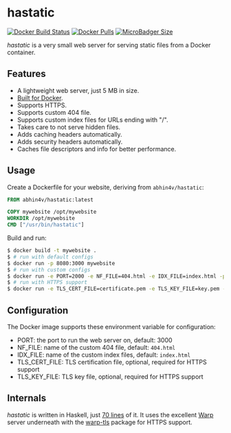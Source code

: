 # hastatic

[![Docker Build Status](https://img.shields.io/docker/build/abhin4v/hastatic.svg?style=flat-square)](https://hub.docker.com/r/abhin4v/hastatic/) [![Docker Pulls](https://img.shields.io/docker/pulls/abhin4v/hastatic.svg?style=flat-square)](https://hub.docker.com/r/abhin4v/hastatic/) [![MicroBadger Size](https://img.shields.io/microbadger/image-size/abhin4v/hastatic.svg?style=flat-square)](https://hub.docker.com/r/abhin4v/hastatic/)

_hastatic_ is a very small web server for serving static files from a Docker container.

## Features

- A lightweight web server, just 5 MB in size.
- [Built for Docker](https://hub.docker.com/r/abhin4v/hastatic/).
- Supports HTTPS.
- Supports custom 404 file.
- Supports custom index files for URLs ending with "/".
- Takes care to not serve hidden files.
- Adds caching headers automatically.
- Adds security headers automatically.
- Caches file descriptors and info for better performance.

## Usage

Create a Dockerfile for your website, deriving from `abhin4v/hastatic`:

```dockerfile
FROM abhin4v/hastatic:latest

COPY mywebsite /opt/mywebsite
WORKDIR /opt/mywebsite
CMD ["/usr/bin/hastatic"]
```

Build and run:

```bash
$ docker build -t mywebsite .
$ # run with default configs
$ docker run -p 8080:3000 mywebsite
$ # run with custom configs
$ docker run -e PORT=2000 -e NF_FILE=404.html -e IDX_FILE=index.html -p 8080:2000 mywebsite
$ # run with HTTPS support
$ docker run -e TLS_CERT_FILE=certificate.pem -e TLS_KEY_FILE=key.pem -p 443:3000 mywebsite
```

## Configuration

The Docker image supports these environment variable for configuration:

- PORT: the port to run the web server on, default: 3000
- NF_FILE: name of the custom 404 file, default: `404.html`
- IDX_FILE: name of the custom index files, default: `index.html`
- TLS_CERT_FILE: TLS certification file, optional, required for HTTPS support
- TLS_KEY_FILE: TLS key file, optional, required for HTTPS support

## Internals

_hastatic_ is written in Haskell, just [70 lines](https://github.com/abhin4v/hastatic/blob/master/src/Main.hs#L25) of it. It uses the excellent [Warp](https://hackage.haskell.org/package/warp) server underneath with the [warp-tls](https://hackage.haskell.org/package/warp-tls) package for HTTPS support.
